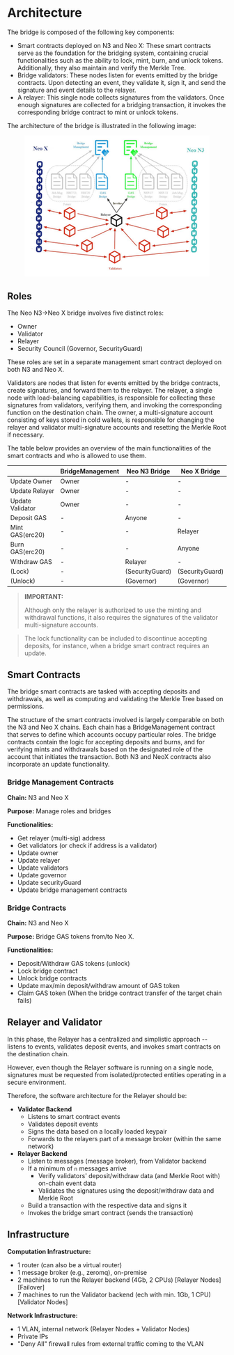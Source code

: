 # Architecture

The bridge is composed of the following key components:

* Smart contracts deployed on N3 and Neo X: These smart contracts serve as the foundation for the bridging system, containing crucial functionalities such as the ability to lock, mint, burn, and unlock tokens. Additionally, they also maintain and verify the Merkle Tree.
* Bridge validators:  These nodes listen for events emitted by the bridge contracts. Upon detecting an event, they validate it, sign it, and send the signature and event details to the relayer.&#x20;
* A relayer: This single node collects signatures from the validators. Once enough signatures are collected for a bridging transaction, it invokes the corresponding bridge contract to mint or unlock tokens.

The architecture of the bridge is illustrated in the following image:

<figure><img src="../../.gitbook/assets/NeoX-Bridge-Arch.png" alt=""><figcaption></figcaption></figure>

## Roles

The Neo N3->Neo X bridge involves five distinct roles:

* Owner
* Validator
* Relayer
* Security Council (Governor, SecurityGuard)

These roles are set in a separate management smart contract deployed on both N3 and Neo X.

Validators are nodes that listen for events emitted by the bridge contracts, create signatures, and forward them to the relayer. The relayer, a single node with load-balancing capabilities, is responsible for collecting these signatures from validators, verifying them, and invoking the corresponding function on the destination chain. The owner, a multi-signature account consisting of keys stored in cold wallets, is responsible for changing the relayer and validator multi-signature accounts and resetting the Merkle Root if necessary.

The table below provides an overview of the main functionalities of the smart contracts and who is allowed to use them.

|                  | BridgeManagement | Neo N3 Bridge   | Neo X Bridge    |
| ---------------- | ---------------- | --------------- | --------------- |
| Update Owner     | Owner            | -               | -               |
| Update Relayer   | Owner            | -               | -               |
| Update Validator | Owner            | -               | -               |
| Deposit GAS      | -                | Anyone          | -               |
| Mint GAS(erc20)  | -                | -               | Relayer         |
| Burn GAS(erc20)  | -                | -               | Anyone          |
| Withdraw GAS     | -                | Relayer         | -               |
| (Lock)           | -                | (SecurityGuard) | (SecurityGuard) |
| (Unlock)         | -                | (Governor)      | (Governor)      |

> **IMPORTANT:**
>
> Although only the relayer is authorized to use the minting and withdrawal functions, it also requires the signatures of the validator multi-signature accounts.

> The lock functionality can be included to discontinue accepting deposits, for instance, when a bridge smart contract requires an update.

## Smart Contracts

The bridge smart contracts are tasked with accepting deposits and withdrawals, as well as computing and validating the Merkle Tree based on permissions.

The structure of the smart contracts involved is largely comparable on both the N3 and Neo X chains. Each chain has a BridgeManagement contract that serves to define which accounts occupy particular roles. The bridge contracts contain the logic for accepting deposits and burns, and for verifying mints and withdrawals based on the designated role of the account that initiates the transaction. Both N3 and NeoX contracts also incorporate an update functionality.

### **Bridge Management Contracts**

**Chain:** N3 and Neo X&#x20;

**Purpose:** Manage roles and bridges&#x20;

**Functionalities:**

* Get relayer (multi-sig) address
* Get validators (or check if address is a validator)
* Update owner
* Update relayer
* Update validators
* Update governor
* Update securityGuard
* Update bridge management contracts

### **Bridge Contracts**

**Chain:** N3 and Neo X&#x20;

**Purpose:** Bridge GAS tokens from/to Neo X.&#x20;

**Functionalities:**

* Deposit/Withdraw GAS tokens (unlock)
* Lock bridge contract
* Unlock bridge contracts
* Update max/min deposit/withdraw amount of GAS token
* Claim GAS token (When the bridge contract transfer of the target chain fails)

## Relayer and Validator

In this phase, the Relayer has a centralized and simplistic approach -- listens to events, validates deposit events, and invokes smart contracts on the destination chain.

However, even though the Relayer software is running on a single node, signatures must be requested from isolated/protected entities operating in a secure environment.

Therefore, the software architecture for the Relayer should be:

* **Validator Backend**
  * Listens to smart contract events
  * Validates deposit events
  * Signs the data based on a locally loaded keypair
  * Forwards to the relayers part of a message broker (within the same network)
* **Relayer Backend**
  * Listen to messages (message broker), from Validator backend
  * If a minimum of `n` messages arrive
    * Verify validators' deposit/withdraw data (and Merkle Root with) on-chain event data
    * Validates the signatures using the deposit/withdraw data and Merkle Root
  * Build a transaction with the respective data and signs it
  * Invokes the bridge smart contract (sends the transaction)

## Infrastructure

**Computation Infrastructure:**

* 1 router (can also be a virtual router)
* 1 message broker (e.g., zeromq), on-premise
* 2 machines to run the Relayer backend (4Gb, 2 CPUs) \[Relayer Nodes] \[Failover]
* 7 machines to run the Validator backend (ech with min. 1Gb, 1 CPU) \[Validator Nodes]

**Network Infrastructure:**

* 1 VLAN, internal network (Relayer Nodes + Validator Nodes)
* Private IPs
* "Deny All" firewall rules from external traffic coming to the VLAN
